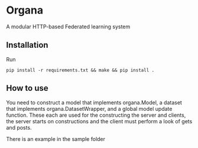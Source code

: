 # Organa
A modular HTTP-based Federated learning system

## Installation
Run
```
pip install -r requirements.txt && make && pip install .
```

## How to use
You need to construct a model that implements organa.Model, a dataset that
implements organa.DatasetWrapper, and a global model update function. These each
are used for the constructing the server and clients, the server starts on
constructions and the client must perform a look of gets and posts.

There is an example in the sample folder
